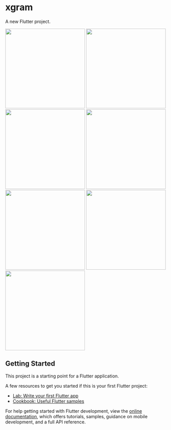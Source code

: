 
# xgram

A new Flutter project.

<img src="https://github.com/mohammadmahdiyousefi/xgram/assets/103829998/85bd2cc1-d155-4507-98be-b5229e10662d" width="250"> 

<img src="https://github.com/mohammadmahdiyousefi/xgram/assets/103829998/440d76d6-f86a-4828-aa63-9d941b2329c1" width="250"> 

<img src="https://github.com/mohammadmahdiyousefi/xgram/assets/103829998/9500e7e4-ba31-47f4-a94e-ec92237c1561" width="250"> 

<img src="https://github.com/mohammadmahdiyousefi/xgram/assets/103829998/c3029362-1c71-40c0-b32b-d029eebf48b0" width="250"> 

<img src="https://github.com/mohammadmahdiyousefi/xgram/assets/103829998/37e60bae-03ad-4f60-9681-7ce35433382f" width="250"> 

<img src="https://github.com/mohammadmahdiyousefi/calculator/assets/103829998/431825df-462c-464a-bd98-e7521bab8706" width="250"> 

<img src="https://github.com/mohammadmahdiyousefi/calculator/assets/103829998/431825df-462c-464a-bd98-e7521bab8706" width="250"> 



## Getting Started

This project is a starting point for a Flutter application.

A few resources to get you started if this is your first Flutter project:

- [Lab: Write your first Flutter app](https://docs.flutter.dev/get-started/codelab)
- [Cookbook: Useful Flutter samples](https://docs.flutter.dev/cookbook)

For help getting started with Flutter development, view the
[online documentation](https://docs.flutter.dev/), which offers tutorials,
samples, guidance on mobile development, and a full API reference.
